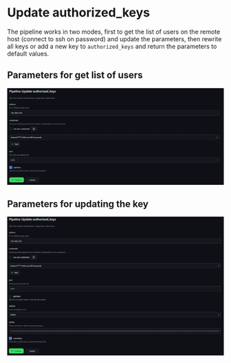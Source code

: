 # Update authorized_keys

The pipeline works in two modes, first to get the list of users on the remote host (connect to ssh on password) and update the parameters, then rewrite all keys or add a new key to `authorized_keys` and return the parameters to default values.

## Parameters for get list of users

![](/update-authorized_keys/img/get-users.jpg)

## Parameters for updating the key

![](/update-authorized_keys/img/rewrite-key.jpg)